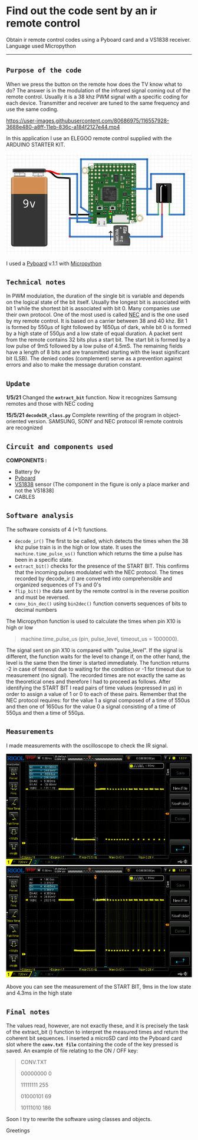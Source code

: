 # Find out the code sent by an ir remote control
Obtain ir remote control codes using a Pyboard card and a VS1838 receiver. 
Language used Micropython
_________________________________________________________________________


## **`Purpose of the code`**

When we press the button on the remote how does the TV know what to do?
The answer is in the modulation of the infrared signal coming out of the remote control.
Usually it is a 38 khz PWM signal with a specific coding for each device.
Transmitter and receiver are tuned to the same frequency and use the same coding.

https://user-images.githubusercontent.com/80686975/116557928-3688e480-a8ff-11eb-836c-a184f2127e44.mp4

In this application I use an ELEGOO remote control supplied with the ARDUINO STARTER KIT.

![image](https://github.com/DannyOnkies/ObtainIRcodes/blob/main/pic/PyInfraRed.jpg)


I used a [Pyboard](https://store.micropython.org/product/PYBv1.1H)  v.1.1 with [Micropython](https://micropython.org/)



## **`Technical notes`**

In PWM modulation, the duration of the single bit is variable and depends on the logical state of the bit itself.
Usually the longest bit is associated with bit 1 while the shortest bit is associated with bit 0.
Many companies use their own protocol. One of the most used is called [NEC](https://www.circuitvalley.com/2013/09/nec-protocol-ir-infrared-remote-control.html) and is the one used by my remote control.
It is based on a carrier between 38 and 40 khz. 
Bit 1 is formed by 550μs of light followed by 1650μs of dark, while bit 0 is formed by a high state of 550μs and a low state of equal duration.
A packet sent from the remote contains 32 bits plus a start bit. The start bit is formed by a low pulse of 9mS followed by a low pulse of 4.5mS.
The remaining fields have a length of 8 bits and are transmitted starting with the least significant bit (LSB). 
The denied codes (complement) serve as a prevention against errors and also to make the message duration constant.


## **`Update`**
**1/5/21**  Changed the **`extract_bit`** function. Now it recognizes Samsung remotes and those with NEC coding 

**15/5/21** **`decodeIR_class.py`** Complete rewriting of the program in object-oriented version. SAMSUNG, SONY and NEC protocol IR remote controls are recognized 


## **`Circuit and components used`**

**COMPONENTS :**
* Battery 9v
* [Pyboard](https://store.micropython.org/product/PYBv1.1H) 
* [VS1838](https://electronoobs.com/images/Arduino/tut_34/receiver_1.png) sensor (The component in the figure is only a place marker and not the VS1838]
* CABLES



## **`Software analysis`**

The software consists of 4 (+1) functions.

* `decode_ir()` The first to be called, which detects the times when the 38 khz pulse train is in the high or low state. It uses the `machine.time_pulse_us()` function which returns the time a pulse has been in a specific state.
* `extract_bit()` checks for the presence of the START BIT. This confirms that the incoming pulses modulated with the NEC protocol. The times recorded by decode_ir () are converted into comprehensible and organized sequences of 1's and 0's
* `flip_bit()` the data sent by the remote control is in the reverse position and must be reversed.
* `conv_bin_dec()` using `bin2dec()` function converts sequences of bits to decimal numbers

The Micropython function is used to calculate the times when pin X10 is high or low

> machine.time_pulse_us (pin, pulse_level, timeout_us = 1000000).

The signal sent on pin X10 is compared with "pulse_level". If the signal is different, the function waits for the level to change
if, on the other hand, the level is the same then the timer is started immediately.
The function returns -2 in case of timeout due to waiting for the condition or -1 for timeout due to measurement (no signal).
The recorded times are not exactly the same as the theoretical ones and therefore I had to proceed as follows.
After identifying the START BIT I read pairs of time values (expressed in μs) in order to assign a value of 1 or 0 to each of these pairs.
Remember that the NEC protocol requires:
for the value 1 a signal composed of a time of 550us and then one of 1650us
for the value 0 a signal consisting of a time of 550μs and then a time of 550μs.



## **`Measurements`**
I made measurements with the oscilloscope to check the IR signal. 

![image](https://github.com/DannyOnkies/ObtainIRcodes/blob/main/pic/NewFile1.jpg)
![image](https://github.com/DannyOnkies/ObtainIRcodes/blob/main/pic/NewFile2.jpg)

Above you can see the measurement of the START BIT, 9ms in the low state and 4.3ms in the high state



## **`Final notes`**

The values read, however, are not exactly these, and it is precisely the task of the extract_bit () function to interpret the measured times and return the coherent bit sequences.
I inserted a microSD card into the Pyboard card slot where the **`conv.txt file`** containing the code of the key pressed is saved.
An example of file relating to the ON / OFF key:

> CONV.TXT
> 
> 00000000 0
> 
> 11111111 255
> 
> 01000101 69
> 
> 10111010 186
> 


Soon I try to rewrite the software using classes and objects.

Greetings




